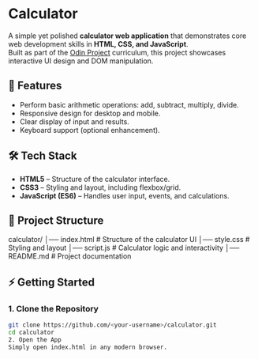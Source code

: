 # Calculator

A simple yet polished **calculator web application** that demonstrates core web development skills in **HTML, CSS, and JavaScript**.  
Built as part of the [Odin Project](https://www.theodinproject.com/) curriculum, this project showcases interactive UI design and DOM manipulation.

## 🚀 Features
- Perform basic arithmetic operations: add, subtract, multiply, divide.
- Responsive design for desktop and mobile.
- Clear display of input and results.
- Keyboard support (optional enhancement).

## 🛠 Tech Stack
- **HTML5** – Structure of the calculator interface.
- **CSS3** – Styling and layout, including flexbox/grid.
- **JavaScript (ES6)** – Handles user input, events, and calculations.

## 📂 Project Structure
calculator/
│── index.html # Structure of the calculator UI
│── style.css # Styling and layout
│── script.js # Calculator logic and interactivity
│── README.md # Project documentation



## ⚡ Getting Started
### 1. Clone the Repository
```bash
git clone https://github.com/<your-username>/calculator.git
cd calculator
2. Open the App
Simply open index.html in any modern browser.
